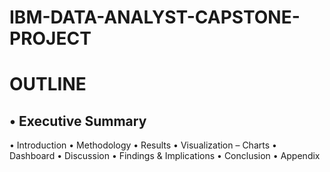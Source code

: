 # IBM-DATA-ANALYST-CAPSTONE-PROJECT

# OUTLINE
  ## • Executive Summary
  • Introduction
  • Methodology
  • Results
    • Visualization – Charts
    • Dashboard
  • Discussion
    • Findings & Implications
  • Conclusion
  • Appendix

